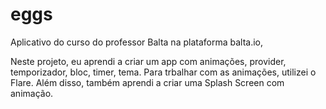 # eggs

Aplicativo do curso do professor Balta na plataforma balta.io, 

Neste projeto, eu aprendi a criar um app com animações, provider, temporizador, bloc, timer, tema. Para trbalhar com as animações, utilizei o Flare. Além disso, também aprendi a criar uma Splash Screen com animação.
